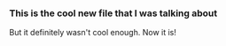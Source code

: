 ### This is the cool new file that I was talking about
But it definitely wasn't cool enough. Now it is!
